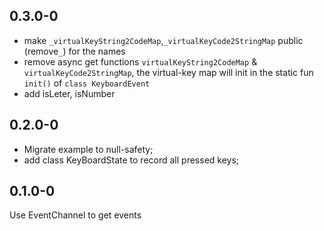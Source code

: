 ## 0.3.0-0
- make `_virtualKeyString2CodeMap`,`_virtualKeyCode2StringMap`
 public (remove`_`) for the names
- remove async get functions `virtualKeyString2CodeMap` & 
`virtualKeyCode2StringMap`, the virtual-key map will init 
in the static fun `init()` of `class KeyboardEvent`
- add isLeter, isNumber

## 0.2.0-0
- Migrate example to null-safety;
- add class KeyBoardState to record all pressed keys;

## 0.1.0-0

Use EventChannel to get events
